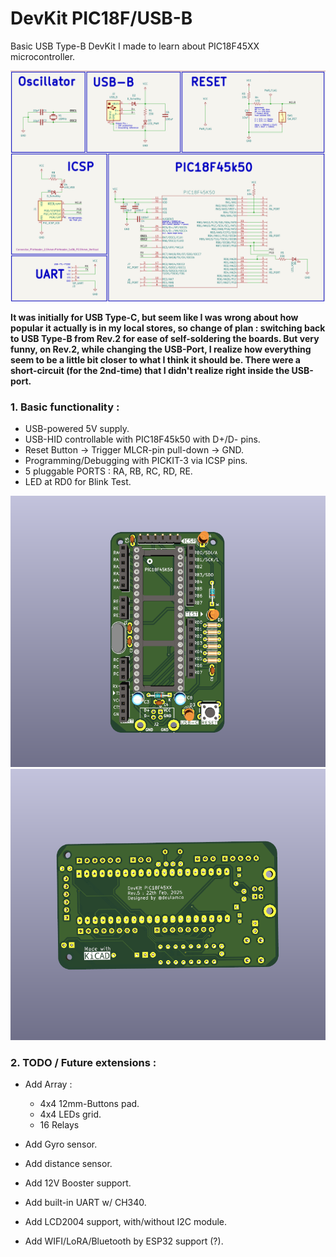 DevKit PIC18F/USB-B
=====================
Basic USB Type-B DevKit I made to learn about PIC18F45XX microcontroller.

![overview](https://github.com/thetrung/DevKit_PIC18F/blob/master/Images/Sch_DevKit_PIC18F.png)

**It was initially for USB Type-C, but seem like I was wrong about how popular it actually is in my local stores, so change of plan : switching back to USB Type-B from Rev.2 for ease of self-soldering the boards. But very funny, on Rev.2, while changing the USB-Port, I realize how everything seem to be a little bit closer to what I think it should be. There were a short-circuit (for the 2nd-time) that I didn't realize right inside the USB-port.**

### 1. Basic functionality :
- USB-powered 5V supply.
- USB-HID controllable with PIC18F45k50 with D+/D- pins.
- Reset Button -> Trigger MLCR-pin pull-down -> GND.
- Programming/Debugging with PICKIT-3 via ICSP pins.
- 5 pluggable PORTS : RA, RB, RC, RD, RE.
- LED at RD0 for Blink Test.

![3d_parts](https://github.com/thetrung/DevKit_PIC18F/blob/master/Images/3D_View.png)
![back](https://github.com/thetrung/DevKit_PIC18F/blob/master/Images/Back.png)

### 2. TODO / Future extensions :
- Add Array : 
    - 4x4 12mm-Buttons pad.
    - 4x4 LEDs grid.
    - 16 Relays
      
- Add Gyro sensor.
- Add distance sensor.
- Add 12V Booster support.
- Add built-in UART w/ CH340.
- Add LCD2004 support, with/without I2C module.
- Add WIFI/LoRA/Bluetooth by ESP32 support (?).
  
